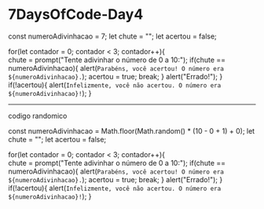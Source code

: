 # 7DaysOfCode-Day4

const numeroAdivinhacao = 7;
let chute = "";
let acertou = false;

for(let contador = 0; contador < 3; contador++){    
    chute = prompt("Tente adivinhar o número de 0 a 10:");
    if(chute == numeroAdivinhacao){
        alert(`Parabéns, você acertou! O número era ${numeroAdivinhacao}.`);
        acertou = true;
        break;
    }
    alert("Errado!");
}
if(!acertou){
    alert(`Infelizmente, você não acertou. O número era ${numeroAdivinhacao}!`);
}

---------------------------------------------------------------------------------------------
codigo randomico

const numeroAdivinhacao = Math.floor(Math.random() * (10 - 0 + 1) + 0);
let chute = "";
let acertou = false;

for(let contador = 0; contador < 3; contador++){    
    chute = prompt("Tente adivinhar o número de 0 a 10:");
    if(chute == numeroAdivinhacao){
        alert(`Parabéns, você acertou! O número era ${numeroAdivinhacao}.`);
        acertou = true;
        break;
    }
    alert("Errado!");
}
if(!acertou){
    alert(`Infelizmente, você não acertou. O número era ${numeroAdivinhacao}!`);
}
